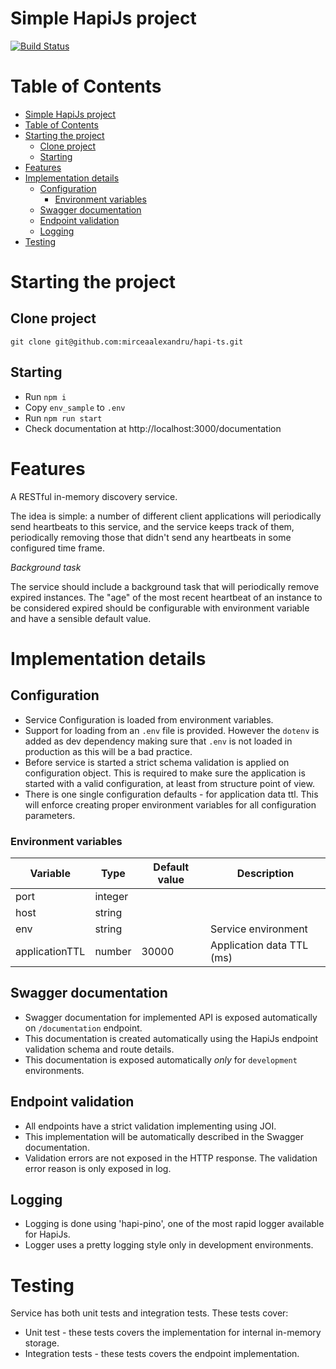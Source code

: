 # Simple HapiJs project

[![Build Status](https://travis-ci.org/mirceaalexandru/hapi-ts.svg?branch=master)](https://travis-ci.org/mirceaalexandru/hapi-ts)

Table of Contents
=================

   * [Simple HapiJs project](#simple-hapijs-project)
   * [Table of Contents](#table-of-contents)
   * [Starting the project](#starting-the-project)
      * [Clone project](#clone-project)
      * [Starting](#starting)
   * [Features](#features)
   * [Implementation details](#implementation-details)
      * [Configuration](#configuration)
         * [Environment variables](#environment-variables)
      * [Swagger documentation](#swagger-documentation)
      * [Endpoint validation](#endpoint-validation)
      * [Logging](#logging)
   * [Testing](#testing)
   
# Starting the project

## Clone project

``git clone git@github.com:mirceaalexandru/hapi-ts.git``

## Starting

 * Run `npm i`
 * Copy `env_sample` to `.env`
 * Run `npm run start`
 * Check documentation at http://localhost:3000/documentation

# Features

A RESTful in-memory discovery service.

The idea is simple: a number of different client applications will periodically send heartbeats to this service, 
and the service keeps track of them, periodically removing those that didn't send any heartbeats in some configured 
time frame.

*Background task*

The service should include a background task that will periodically remove expired instances. 
The "age" of the most recent heartbeat of an instance to be considered expired should be configurable with 
environment variable and have a sensible default value.

# Implementation details

## Configuration

 * Service Configuration is loaded from environment variables.
 * Support for loading from an `.env` file is provided. However the `dotenv` is added as dev dependency making sure that `.env` 
 is not loaded in production as this will be a bad practice.
 * Before service is started a strict schema validation is applied on configuration object. 
 This is required to make sure the application is started with a valid configuration, at least from structure point of view.
 * There is one single configuration defaults - for application data ttl. 
 This will enforce creating proper environment variables for all configuration parameters.
 
### Environment variables

| Variable  | Type      | Default value | Description |
|-----------|-----------|---------------|-------------|
| port      | integer   |               |             |
| host      | string    |               |             |
| env       | string    |               | Service environment |
| applicationTTL | number | 30000       | Application data TTL (ms) |
 
## Swagger documentation

 * Swagger documentation for implemented API is exposed automatically on `/documentation` endpoint.
 * This documentation is created automatically using the HapiJs endpoint validation schema and route details.
 * This documentation is exposed automatically *only* for `development` environments. 
 
## Endpoint validation

 * All endpoints have a strict validation implementing using JOI.
 * This implementation will be automatically described in the Swagger documentation.
 * Validation errors are not exposed in the HTTP response. The validation error reason is only exposed in log.
 
## Logging

 * Logging is done using 'hapi-pino', one of the most rapid logger available for HapiJs.
 * Logger uses a pretty logging style only in development environments.

# Testing

Service has both unit tests and integration tests. These tests cover:
 * Unit test - these tests covers the implementation for internal in-memory storage.
 * Integration tests - these tests covers the endpoint implementation.
 
